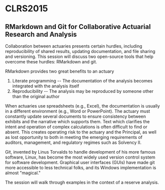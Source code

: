 CLRS2015
========

RMarkdown and Git for Collaborative Actuarial Research and Analysis
--------

Collaboration between actuaries presents
certain hurdles, including
reproducibility of shared results,
updating documentation, and
file sharing and versioning. 
This session will discuss two open-source tools that help 
overcome these hurdles:
RMarkdown and git.

RMarkdown provides two great benefits to an actuary

1. Literate programming -- The documentation of the analysis becomes 
integrated with the analysis itself
2. Reproducibility -- The analysis may be reproduced by someone other than 
the original author

When actuaries use spreadsheets (e.g., Excel), 
the documentation is usually in a different environment 
(e.g., Word or PowerPoint). 
The actuary must constantly update several documents to ensure consistency 
between exhibits and the narrative which supports them. 
Text which clarifies the intent and operation of complex calculations 
is often difficult to find or absent.
This creates operating risk to the actuary and the Principal, 
as well as lost opportunity to both in meeting the emerging requirements of 
auditors, management, and regulatory regimes such as Solvency II.

Git, invented by Linus Torvalds to handle development of his more
famous software, Linux, has become the most widely used
version control system for software development.
Graphical user interfaces (GUIs) have made git more accessible to
less technical folks, 
and its Windows implementation is almost "magical."

The session will walk through examples in the context of a reserve analysis.
